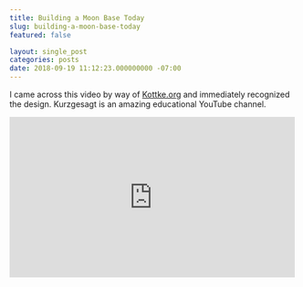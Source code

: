 ```yaml
---
title: Building a Moon Base Today
slug: building-a-moon-base-today
featured: false

layout: single_post
categories: posts
date: 2018-09-19 11:12:23.000000000 -07:00
---
```


I came across this video by way of [Kottke.org](https://kottke.org/18/09/how-we-could-build-a-moon-base-today) and immediately recognized the design. Kurzgesagt is an amazing educational YouTube channel.

<iframe loading="lazy" width="500" height="281" src="https://www.youtube.com/embed/NtQkz0aRDe8?feature=oembed" frameborder="0" allow="autoplay; encrypted-media" allowfullscreen=""></iframe>

